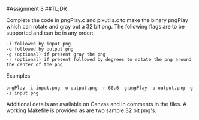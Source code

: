 #Assignment 3
##TL;DR

Complete the code in pngPlay.c and pixutils.c to make the binary pngPlay which can rotate and gray out a 32 bit png. The following flags are to be supported and can be in any order:

	-i followed by input png
	-o followed by output png
	-g (optional) if present gray the png
	-r (optional) if present followed by degrees to rotate the png around the center of the png

Examples

`pngPlay -i input.png -o output.png -r 60.6 -g`
`pngPlay -o output.png -g -i input.png `

Additional details are available on Canvas and in comments in the files. A working Makefile is provided as are two sample 32 bit png's.
